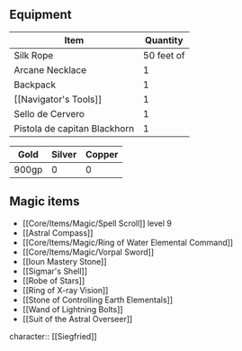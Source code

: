 ## Equipment

| Item                         | Quantity   |
| ---------------------------- | ---------- |
| Silk Rope                    | 50 feet of |
| Arcane Necklace              | 1          |
| Backpack                     | 1          |
| [[Navigator's Tools]]        | 1          |
| Sello de Cervero             | 1          |
| Pistola de capitan Blackhorn | 1           |

| Gold | Silver | Copper |
| ---- | ------ | ------ |
| 900gp  | 0      | 0      | 


## Magic items
- [[Core/Items/Magic/Spell Scroll]] level 9
- [[Astral Compass]]
- [[Core/Items/Magic/Ring of Water Elemental Command]] 
- [[Core/Items/Magic/Vorpal Sword]]
- [[Ioun Mastery Stone]]
- [[Sigmar's Shell]]
- [[Robe of Stars]]
- [[Ring of X-ray Vision]]
- [[Stone of Controlling Earth Elementals]]
- [[Wand of Lightning Bolts]]
- [[Suit of the Astral Overseer]]

character:: [[Siegfried]]


